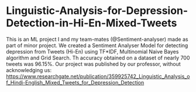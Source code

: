 # Linguistic-Analysis-for-Depression-Detection-in-Hi-En-Mixed-Tweets
This is an ML project I and my team-mates (@Sentiment-analyser) made as part of minor project. We created a Sentiment Analyser Model for detecting depression from Tweets (Hi-En) using TF*IDF, Multinomial Naive Bayes algorithm and Grid Search. Th accuracy obtained on a dataset of nearly 700 tweets was 96.15%.
Our project was published by our professor, without acknowledging us: https://www.researchgate.net/publication/359925742_Linguistic_Analysis_of_Hindi-English_Mixed_Tweets_for_Depression_Detection
